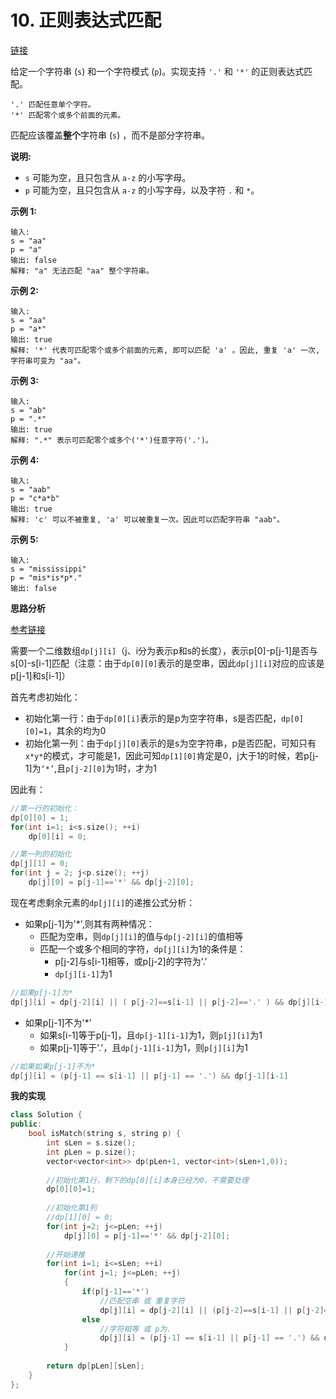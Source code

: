 # 10. 正则表达式匹配

[链接](https://leetcode-cn.com/problems/regular-expression-matching/description/)

给定一个字符串 (`s`) 和一个字符模式 (`p`)。实现支持 `'.'` 和 `'*'` 的正则表达式匹配。

```
'.' 匹配任意单个字符。
'*' 匹配零个或多个前面的元素。
```

匹配应该覆盖**整个**字符串 (`s`) ，而不是部分字符串。

**说明:**

- `s` 可能为空，且只包含从 `a-z` 的小写字母。
- `p` 可能为空，且只包含从 `a-z` 的小写字母，以及字符 `.` 和 `*`。

**示例 1:**

```
输入:
s = "aa"
p = "a"
输出: false
解释: "a" 无法匹配 "aa" 整个字符串。
```

**示例 2:**

```
输入:
s = "aa"
p = "a*"
输出: true
解释: '*' 代表可匹配零个或多个前面的元素, 即可以匹配 'a' 。因此, 重复 'a' 一次, 字符串可变为 "aa"。
```

**示例 3:**

```
输入:
s = "ab"
p = ".*"
输出: true
解释: ".*" 表示可匹配零个或多个('*')任意字符('.')。
```

**示例 4:**

```
输入:
s = "aab"
p = "c*a*b"
输出: true
解释: 'c' 可以不被重复, 'a' 可以被重复一次。因此可以匹配字符串 "aab"。
```

**示例 5:**

```
输入:
s = "mississippi"
p = "mis*is*p*."
输出: false
```

**思路分析**

[参考链接](https://cloud.tencent.com/developer/article/1092371)

需要一个二维数组`dp[j][i]`（j、i分为表示p和s的长度），表示p[0]-p[j-1]是否与s[0]-s[i-1]匹配（注意：由于`dp[0][0]`表示的是空串，因此`dp[j][i]`对应的应该是p[j-1]和s[i-1]）

首先考虑初始化：

- 初始化第一行：由于`dp[0][i]`表示的是p为空字符串，s是否匹配，`dp[0][0]=1`，其余的均为0
- 初始化第一列：由于`dp[j][0]`表示的是s为空字符串，p是否匹配，可知只有`x*y*`的模式，才可能是1，因此可知`dp[1][0]`肯定是0，j大于1的时候，若p[j-1]为`‘*’`,且`p[j-2][0]`为1时，才为1

因此有：

```c++
//第一行的初始化：
dp[0][0] = 1;
for(int i=1; i<s.size(); ++i)
    dp[0][i] = 0;

//第一列的初始化
dp[j][1] = 0;
for(int j = 2; j<p.size(); ++j)
    dp[j][0] = p[j-1]=='*' && dp[j-2][0];
```

现在考虑剩余元素的`dp[j][i]`的递推公式分析：

- 如果p[j-1]为'*',则其有两种情况：
  - 匹配为空串，则`dp[j][i]`的值与`dp[j-2][i]`的值相等
  - 匹配一个或多个相同的字符，`dp[j][i]`为1的条件是：
    - p[j-2]与s[i-1]相等，或p[j-2]的字符为'.'
    - `dp[j][i-1]`为1

```c++
//如果p[j-1]为*
dp[j][i] = dp[j-2][i] || ( p[j-2]==s[i-1] || p[j-2]=='.' ) && dp[j][i-1];
```

- 如果p[j-1]不为'*'
  - 如果s[i-1]等于p[j-1]，且`dp[j-1][i-1]`为1，则`p[j][i]`为1
  - 如果p[j-1]等于'.'，且`dp[j-1][i-1]`为1，则`p[j][i]`为1

```c++
//如果如果p[j-1]不为*
dp[j][i] = (p[j-1] == s[i-1] || p[j-1] == '.') && dp[j-1][i-1]
```


**我的实现**

```c++
class Solution {
public:
    bool isMatch(string s, string p) {
        int sLen = s.size();
        int pLen = p.size();
        vector<vector<int>> dp(pLen+1, vector<int>(sLen+1,0));
        
        //初始化第1行，剩下的dp[0][i]本身已经为0，不需要处理
        dp[0][0]=1;
        
        //初始化第1列
        //dp[1][0] = 0;
        for(int j=2; j<=pLen; ++j)
            dp[j][0] = p[j-1]=='*' && dp[j-2][0];
        
        //开始递推
        for(int i=1; i<=sLen; ++i)
            for(int j=1; j<=pLen; ++j)
            {
                if(p[j-1]=='*')
                    //匹配空串 或 重复字符
                    dp[j][i] = dp[j-2][i] || (p[j-2]==s[i-1] || p[j-2]=='.') && dp[j][i-1];
                else
                    //字符相等 或 p为.
                    dp[j][i] = (p[j-1] == s[i-1] || p[j-1] == '.') && dp[j-1][i-1];
            }
        
        return dp[pLen][sLen];
    }
};
```


